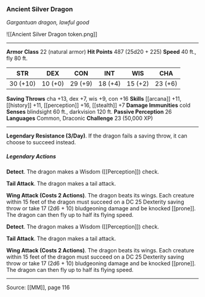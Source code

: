 ### Ancient Silver Dragon
_Gargantuan dragon, lawful good_

![[Ancient Silver Dragon token.png]]




---

**Armor Class** 22 (natural armor)
**Hit Points** 487 (25d20 + 225)
**Speed** 40 ft., fly 80 ft.

| STR     | DEX     | CON     | INT     | WIS     | CHA     |
|---------|---------|---------|---------|---------|---------|
| 30 (+10) | 10 (+0) | 29 (+9) | 18 (+4) | 15 (+2) | 23 (+6) |

**Saving Throws** cha +13, dex +7, wis +9, con +16
**Skills** [[arcana]] +11, [[history]] +11, [[perception]] +16, [[stealth]] +7
**Damage Immunities** cold
**Senses** blindsight 60 ft., darkvision 120 ft.
**Passive Perception** 26
**Languages** Common, Draconic
**Challenge** 23 (50,000 XP)

---

**Legendary Resistance (3/Day)**. If the dragon fails a saving throw, it can choose to succeed instead.

##### Legendary Actions
**Detect**. The dragon makes a Wisdom ([[Perception]]) check.

**Tail Attack**. The dragon makes a tail attack.

**Wing Attack (Costs 2 Actions)**. The dragon beats its wings. Each creature within 15 feet of the dragon must succeed on a DC 25 Dexterity saving throw or take 17 (2d6 + 10) bludgeoning damage and be knocked [[prone]]. The dragon can then fly up to half its flying speed.

**Detect**. The dragon makes a Wisdom ([[Perception]]) check.

**Tail Attack**. The dragon makes a tail attack.

**Wing Attack (Costs 2 Actions)**. The dragon beats its wings. Each creature within 15 feet of the dragon must succeed on a DC 25 Dexterity saving throw or take 17 (2d6 + 10) bludgeoning damage and be knocked [[prone]]. The dragon can then fly up to half its flying speed.


---

Source: [[MM]], page 116